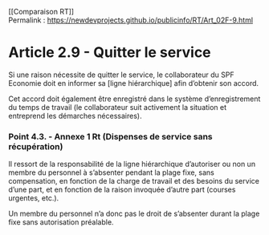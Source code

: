 [[Comparaison RT]]  
Permalink : https://newdevprojects.github.io/publicinfo/RT/Art_02F-9.html

# Article 2.9 - Quitter le service

Si une raison nécessite de quitter le service, le collaborateur du SPF Economie doit en informer sa [ligne hiérarchique] afin d’obtenir son accord.

Cet accord doit également être enregistré dans le système d’enregistrement du temps de travail (le collaborateur suit activement la situation et entreprend les démarches nécessaires).

### Point 4.3. - Annexe 1 Rt (Dispenses de service sans récupération)

Il ressort de la responsabilité de la ligne hiérarchique d’autoriser ou non un membre du personnel à s’absenter pendant la plage fixe, sans compensation, en fonction de la charge de travail et des besoins du service d’une part, et en fonction de la raison invoquée d’autre part (courses urgentes, etc.). 

Un membre du personnel n’a donc pas le droit de s’absenter durant la plage fixe sans autorisation préalable. 

